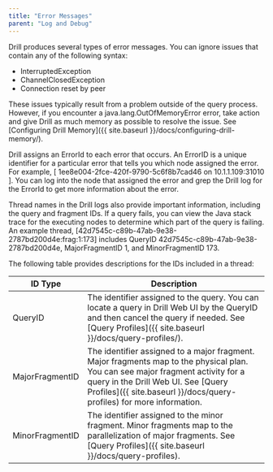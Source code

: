 ```yaml
---
title: "Error Messages"
parent: "Log and Debug"
---
```


Drill produces several types of error messages. You can ignore issues that contain any of the following syntax:  

   * InterruptedException
   * ChannelClosedException
   * Connection reset by peer

These issues typically result from a problem outside of the query process. However, if you encounter a java.lang.OutOfMemoryError error, take action and give Drill as much memory as possible to resolve the issue. See [Configuring Drill Memory]({{ site.baseurl }}/docs/configuring-drill-memory/).

Drill assigns an ErrorId to each error that occurs. An ErrorID is a unique identifier for a particular error that tells you which node assigned the error. For example,
[ 1ee8e004-2fce-420f-9790-5c6f8b7cad46 on 10.1.1.109:31010 ]. You can log into the node that assigned the error and grep the Drill log for the ErrorId to get more information about the error.

Thread names in the Drill logs also provide important information, including the query and fragment IDs. If a query fails, you can view the Java stack trace for the executing nodes to determine which part of the query is failing. An example thread, [42d7545c-c89b-47ab-9e38-2787bd200d4e:frag:1:173] includes QueryID 42d7545c-c89b-47ab-9e38-2787bd200d4e, MajorFragmentID 1, and MinorFragmentID 173.

The following table provides descriptions for the IDs included in a thread:

| ID Type         | Description                                                                                                                                                                                                                                  |
|-----------------|----------------------------------------------------------------------------------------------------------------------------------------------------------------------------------------------------------------------------------------------|
| QueryID         | The identifier assigned to the query. You can locate a query in Drill Web UI by the QueryID and then cancel the query if needed. See [Query Profiles]({{ site.baseurl }}/docs/query-profiles/).                                                                    |
| MajorFragmentID | The identifier assigned to a major fragment. Major fragments map to the physical plan. You can see major fragment activity for a query in the Drill Web UI. See [Query Profiles]({{ site.baseurl }}/docs/query-profiles) for more information. |
| MinorFragmentID | The identifier assigned to the minor fragment. Minor fragments map to the parallelization of major fragments. See [Query Profiles]({{ site.baseurl }}/docs/query-profiles).                                                                                       |
